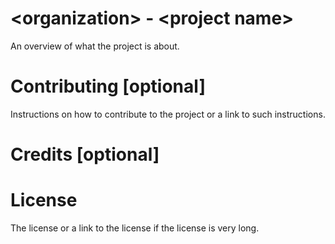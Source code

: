 # \<organization> - \<project name>

An overview of what the project is about.

# Contributing [optional]

Instructions on how to contribute to the project or a link to such
instructions.

# Credits [optional]

# License

The license or a link to the license if the license is very long.